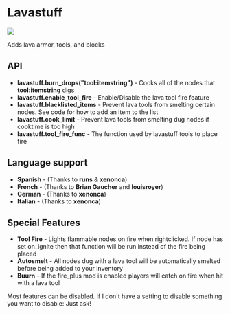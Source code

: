 # Lavastuff

[![](https://github.com/minetest-mods/lavastuff/workflows/Check%20&%20Release/badge.svg)](https://github.com/minetest-mods/lavastuff/actions)

Adds lava armor, tools, and blocks

## **API**
* **lavastuff.burn_drops("tool:itemstring")** - Cooks all of the nodes that **tool:itemstring** digs
* **lavastuff.enable_tool_fire** - Enable/Disable the lava tool fire feature
* **lavastuff.blacklisted_items** - Prevent lava tools from smelting certain nodes. See code for how to add an item to the list
* **lavastuff.cook_limit** - Prevent lava tools from smelting dug nodes if cooktime is too high
* **lavastuff.tool_fire_func** - The function used by lavastuff tools to place fire

## **Language support**
*  **Spanish** - (Thanks to **runs** & **xenonca**)
*  **French** - (Thanks to **Brian Gaucher** and **louisroyer**)
* **German** - (Thanks to **xenonca**)
* **Italian** - (Thanks to **xenonca**)

## **Special Features**
*  **Tool Fire** - Lights flammable nodes on fire when rightclicked. If node has set on_ignite then that function will be run instead of the fire being placed
*  **Autosmelt** - All nodes dug with a lava tool will be automatically smelted before being added to your inventory
*  **Buurn** - If the fire_plus mod is enabled players will catch on fire when hit with a lava tool

Most features can be disabled. If I don't have a setting to disable something you want to disable: Just ask!
